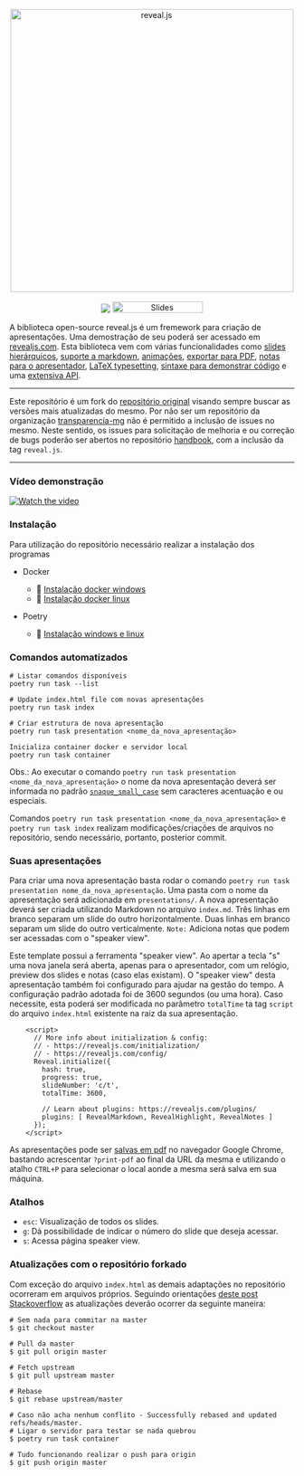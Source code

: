 <p align="center">
  <a href="https://revealjs.com">
  <img src="https://hakim-static.s3.amazonaws.com/reveal-js/logo/v1/reveal-black-text-sticker.png" alt="reveal.js" width="500">
  </a>
  <br><br>
  <a href="https://github.com/hakimel/reveal.js/actions"><img src="https://github.com/hakimel/reveal.js/workflows/tests/badge.svg"></a>
  <a href="https://slides.com/"><img src="https://s3.amazonaws.com/static.slid.es/images/slides-github-banner-320x40.png?1" alt="Slides" width="160" height="20"></a>
</p>

A biblioteca open-source reveal.js é um fremework para criação de apresentações. 
Uma demostração de seu poderá ser acessado em [revealjs.com](https://revealjs.com/).
Esta biblioteca vem com várias funcionalidades como [slides hierárquicos](https://revealjs.com/vertical-slides/), [suporte a markdown](https://revealjs.com/markdown/), [animações](https://revealjs.com/auto-animate/), [exportar para PDF](https://revealjs.com/pdf-export/), [notas para o apresentador](https://revealjs.com/speaker-view/), [LaTeX typesetting](https://revealjs.com/math/), [sintaxe para demonstrar código](https://revealjs.com/code/) e uma [extensiva API](https://revealjs.com/api/).

---

Este repositório é um fork do [repositório original](https://github.com/hakimel/reveal.js) visando sempre buscar as versões mais atualizadas do mesmo.
Por não ser um repositório da organização [transparencia-mg](https://github.com/transparencia-mg) não é permitido a inclusão de issues no mesmo.
Neste sentido, os issues para solicitação de melhoria e ou correção de bugs poderão ser abertos no repositório [handbook](https://github.com/transparencia-mg/handbook/issues), com a inclusão da tag `reveal.js`.

---

### Vídeo demonstração

[![Watch the video](https://img.youtube.com/vi/YMAcnwdf8rw/maxresdefault.jpg)](https://youtu.be/YMAcnwdf8rw)

### Instalação

Para utilização do repositório necessário realizar a instalação dos programas 

- Docker
    - 🚀 [Instalação docker windows](https://docs.docker.com/desktop/install/windows-install/#:~:text=Double%2Dclick%20Docker%20Desktop%20Installer,bottom%20of%20your%20web%20browser.)
    - 🚀 [Instalação docker linux](https://docs.docker.com/desktop/install/linux-install/)

- Poetry
    - 🚀 [Instalação windows e linux](https://python-poetry.org/docs/#installation)

### Comandos automatizados

```
# Listar comandos disponíveis
poetry run task --list

# Update index.html file com novas apresentações
poetry run task index     

# Criar estrutura de nova apresentação
poetry run task presentation <nome_da_nova_apresentação>

Inicializa container docker e servidor local
poetry run task container
```

Obs.: Ao executar o comando `poetry run task presentation <nome_da_nova_apresentação>` o nome da nova apresentação deverá ser informada no padrão [`snaque_small_case`](https://en.wikipedia.org/wiki/Snake_case) sem caracteres acentuação e ou especiais.

Comandos `poetry run task presentation <nome_da_nova_apresentação>` e `poetry run task index` realizam modificações/criações de arquivos no repositório, sendo necessário, portanto, posterior commit.

### Suas apresentações

Para criar uma nova apresentação basta rodar o comando `poetry run task presentation nome_da_nova_apresentação`.
Uma pasta com o nome da apresentação será adicionada em `presentations/`.
A nova apresentação deverá ser criada utilizando Markdown no arquivo `index.md`.
Três linhas em branco separam um slide do outro horizontalmente.
Duas linhas em branco separam um slide do outro verticalmente.
`Note:` Adiciona notas que podem ser acessadas com o "speaker view".

Este template possui a ferramenta "speaker view". 
Ao apertar a tecla "s" uma nova janela será aberta, apenas para o apresentador, com um relógio, preview dos slides e notas (caso elas existam).
O "speaker view" desta apresentação também foi configurado para ajudar na gestão do tempo.
A configuração padrão adotada foi de 3600 segundos (ou uma hora). Caso necessite, esta  poderá ser modificada no parâmetro `totalTime` ta tag `script` do arquivo `index.html` existente na raiz da sua apresentação.


```
    <script>
      // More info about initialization & config:
      // - https://revealjs.com/initialization/
      // - https://revealjs.com/config/
      Reveal.initialize({
        hash: true,
        progress: true,
        slideNumber: 'c/t',
        totalTime: 3600,

        // Learn about plugins: https://revealjs.com/plugins/
        plugins: [ RevealMarkdown, RevealHighlight, RevealNotes ]
      });
    </script>
```

As apresentações pode ser [salvas em pdf](https://revealjs.com/pdf-export/) no navegador Google Chrome, bastando acrescentar `?print-pdf` ao final da URL da mesma e utilizando o atalho `CTRL+P` para selecionar o local aonde a mesma será salva em sua máquina.

### Atalhos

- `esc`: Visualização de todos os slides.
- `g`: Dá possibilidade de indicar o número do slide que deseja acessar.
- `s`: Acessa página speaker view.

### Atualizações com o repositório forkado

Com exceção do arquivo `index.html` as demais adaptações no repositório ocorreram em arquivos próprios.
Seguindo orientações [deste post Stackoverflow](https://stackoverflow.com/a/41448584/11755155) as atualizações deverão ocorrer da seguinte maneira:

```
# Sem nada para commitar na master
$ git checkout master

# Pull da master
$ git pull origin master

# Fetch upstream
$ git pull upstream master

# Rebase
$ git rebase upstream/master

# Caso não acha nenhum conflito - Successfully rebased and updated refs/heads/master.
# Ligar o servidor para testar se nada quebrou
$ poetry run task container

# Tudo funcionando realizar o push para origin
$ git push origin master
```